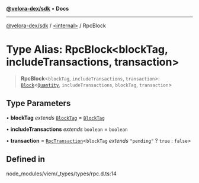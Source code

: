 [**@velora-dex/sdk**](../../README.md) • **Docs**

***

[@velora-dex/sdk](../../globals.md) / [\<internal\>](../README.md) / RpcBlock

# Type Alias: RpcBlock\<blockTag, includeTransactions, transaction\>

> **RpcBlock**\<`blockTag`, `includeTransactions`, `transaction`\>: [`Block`](Block.md)\<[`Quantity`](Quantity.md), `includeTransactions`, `blockTag`, `transaction`\>

## Type Parameters

• **blockTag** *extends* [`BlockTag`](BlockTag.md) = [`BlockTag`](BlockTag.md)

• **includeTransactions** *extends* `boolean` = `boolean`

• **transaction** = [`RpcTransaction`](RpcTransaction.md)\<`blockTag` *extends* `"pending"` ? `true` : `false`\>

## Defined in

node\_modules/viem/\_types/types/rpc.d.ts:14
